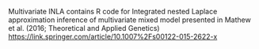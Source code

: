 Multivariate INLA contains R code for Integrated nested Laplace approximation inference of multivariate mixed model  presented in Mathew et al. (2016; Theoretical and Applied Genetics) https://link.springer.com/article/10.1007%2Fs00122-015-2622-x
